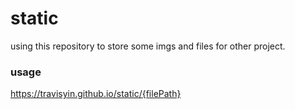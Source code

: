 # static

using this repository to store some imgs and files for other project.

### usage

https://travisyin.github.io/static/{filePath}